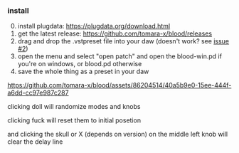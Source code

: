### install

0. install plugdata: https://plugdata.org/download.html
1. get the latest release: https://github.com/tomara-x/blood/releases
2. drag and drop the .vstpreset file into your daw (doesn't work? see [issue #2](https://github.com/tomara-x/blood/issues/2))
3. open the menu and select "open patch" and open the blood-win.pd if you're on windows, or blood.pd otherwise
4. save the whole thing as a preset in your daw

https://github.com/tomara-x/blood/assets/86204514/40a5b9e0-15ee-444f-a6dd-cc97e987c287

clicking doll will randomize modes and knobs

clicking fuck will reset them to initial posetion

and clicking the skull or X (depends on version) on the middle left knob will clear the delay line
